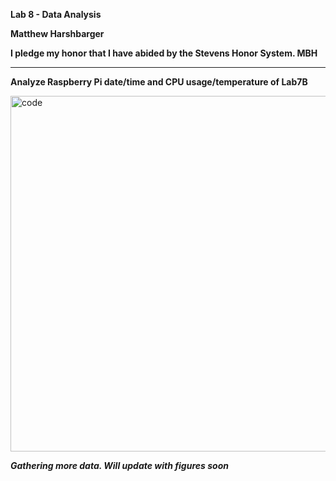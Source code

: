 **Lab 8 - Data Analysis**

**Matthew Harshbarger**

**I pledge my honor that I have abided by the Stevens Honor System. MBH**

---
**Analyze Raspberry Pi date/time and CPU usage/temperature of Lab7B**

<img width="569" alt="code" src="https://user-images.githubusercontent.com/78380843/166400035-e7a481b0-67ce-4098-a0fe-6476d1d33f08.png">

**_Gathering more data. Will update with figures soon_**
